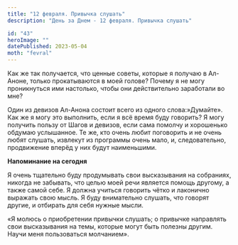 ```yaml
---
title: "12 февраля. Привычка слушать"
description: "День за Днем - 12 февраля. Привычка слушать"

id: "43"
heroImage: ""
datePublished: 2023-05-04
moth: "fevral"
---
```


Как же так получается, что ценные советы, которые я получаю в Ал-Аноне, только
прокатываются в моей голове? Почему я не могу проникнуться ими настолько,
чтобы они действительно заработали во мне?

Один из девизов Ал-Анона состоит всего из одного слова:»Думайте». Как же я
могу это выполнить, если я всё время буду говорить? Я могу получить пользу от
Шагов и девизов, если сама помолчу и хорошенько обдумаю услышанное. Те же, кто
очень любит поговорить и не очень любят слушать, извлекут из программы очень
мало, и, следовательно, продвижение вперёд у них будут наименьшими.

**Напоминание на сегодня**

Я очень тщательно буду продумывать свои высказывания на собраниях, никогда не
забывать, что целью моей речи является помощь другому, а также самой себе. Я
должна учиться говорить чётко и лаконично выражать свою мысль. Я буду
внимательно слушать, что говорят другие, и отбирать для себя нужные мысли.

«Я молюсь о приобретении привычки слушать; о привычке направлять свои
высказывания на темы, которые могут быть полезны другим. Научи меня
пользоваться молчанием».
